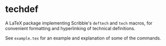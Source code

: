 techdef
===

A LaTeX package implementing Scribble's `deftech` and `tech` macros, for
convenient formatting and hyperlinking of technical definitions.

See `example.tex` for an example and explanation of some of the commands.
